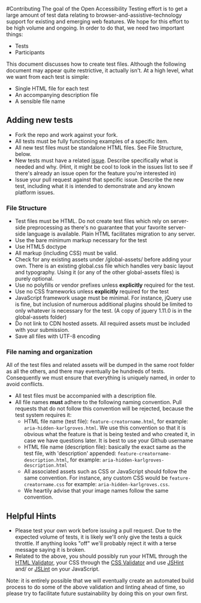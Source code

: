 #Contributing
The goal of the Open Accessibility Testing effort is to get a large amount of test data relating to browser-and-assistive-technology support for existing and emerging web features. We hope for this effort to be high volume and ongoing.  In order to do that, we need two important things:

* Tests
* Participants

This document discusses how to create test files. Although the following document may appear quite restrictive, it actually isn't.  At a high level, what we want from each test is simple:

* Single HTML file for each test
* An accompanying description file
* A sensible file name

## Adding new tests
* Fork the repo and work against your fork. 
* All tests must be fully functioning examples of a specific item.
* All new test files must be standalone HTML files. See File Structure, below.
* New tests must have a related [issue](https://github.com/Open-A11y-Testing/Test-Triage/issues). Describe specifically what is needed and why. (Hint, it might be cool to look in the issues list to see if there's already an issue open for the feature you're interested in)
* Issue your pull request against that specific issue. Describe the new test, including what it is intended to demonstrate and any known platform issues.

### File Structure
* Test files must be HTML. Do not create test files which rely on server-side preprocessing as there's no guarantee that your favorite server-side language is available. Plain HTML facilitates migration to any server.
* Use the bare minimum markup necessary for the test
* Use HTML5 doctype
* All markup (including CSS) must be valid.
* Check for any existing assets under /global-assets/ before adding your own. There is an existing global.css file which handles very basic layout and typography. Using it (or any of the other global-assets files) is purely optional. 
* Use no polyfills or vendor prefixes unless **explicitly** required for the test. 
* Use no CSS frameworks unless **explicitly** required for the test
* JavaScript framework usage must be minimal. For instance, jQuery use is fine, but inclusion of numerous additional plugins should be limited to only whatever is necessary for the test. (A copy of jquery 1.11.0 is in the global-assets folder)
* Do not link to CDN hosted assets. All required assets must be included with your submission.
* Save all files with UTF-8 encoding

### File naming and organization
All of the test files and related assets will be dumped in the same root folder as all the others, and there may eventually be hundreds of tests. Consequently we must ensure that everything is uniquely named, in order to avoid conflicts.

* All test files must be accompanied with a description file.
* All file names **must** adhere to the following naming convention. Pull requests that do not follow this convention will be rejected, because the test system requires it:
  * HTML file name (test file): ```feature-creatorname.html```, for example: ```aria-hidden-karlgroves.html```. We use this convention so that it is obvious what the feature is that is being tested and who created it, in case we have questions later. It is best to use your Github username
  * HTML file name (description file): basically the exact same as  the test file, with 'description' appended: ```feature-creatorname-description.html```, for example: ```aria-hidden-karlgroves-description.html```
  * All associated assets such as CSS or JavaScript should follow the same convention. For instance, any custom CSS would be ```feature-creatorname.css``` for example: ```aria-hidden-karlgroves.css```. 
  * We heartily advise that your image names follow the same convention.
  
## Helpful Hints
* Please test your own work before issuing a pull request. Due to the expected volume of tests, it is likely we'll only give the tests a quick throttle. If anything looks "off" we'll probably reject it with a terse message saying it is broken.
* Related to the above, you should possibly run your HTML through the [HTML Validator](http://validator.w3.org/), your CSS through the [CSS Validator](http://jigsaw.w3.org/css-validator/) and use [JSHint](http://www.jshint.com/install/) and/ or [JSLint](http://www.jslint.com/) on your JavaScript.

Note: it is entirely possible that we will eventually create an automated build process to do some of the above validation and linting ahead of time, so please try to facilitate future sustainability by doing this on your own first.
